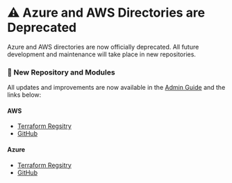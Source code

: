 # ⚠️ Azure and AWS Directories are Deprecated  
Azure and AWS directories are now officially deprecated. All future development and maintenance will take place in new repositories.  

### 📌 New Repository and Modules  
All updates and improvements are now available in the [Admin Guide](https://support.checkpoint.com/results/sk/sk183294) and the links below:

#### AWS  
- [Terraform Regsitry](https://registry.terraform.io/modules/CheckPointSW/cloudguard-network-security/aws/latest) 
- [GitHub](https://github.com/CheckPointSW/terraform-aws-cloudguard-network-security)
#### Azure 
- [Terraform Regsitry](https://registry.terraform.io/modules/CheckPointSW/cloudguard-network-security/azure/latest) 
- [GitHub](https://github.com/CheckPointSW/terraform-azure-cloudguard-network-security)